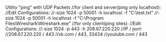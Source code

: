Utility "ping" with UDP Packets
//for client and server(ping only localhost):
    //Edit Configurations:
        //-size 1024 -p 50001 -h localhost -f "C:\test.txt"
        //-size 1024 -p 50001 -h localhost -f "C:\Program Files\Wireshark\Wireshark.exe"
//for only client(ping sites):
    //Edit Configurations:
        //-size 1024 -p 443 -h 208.67.220.220
    //IP / port:
        //208.67.220.220 / 443
        //vk.com / 443, 33434
        //youtube.com / 443
